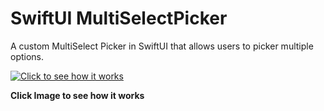 # SwiftUI MultiSelectPicker

A custom MultiSelect Picker in SwiftUI that allows users to picker multiple options. 

[![Click to see how it works](https://github.com/user-attachments/assets/9608c9f2-f0fa-40c3-9a8c-512efccbc5e9)](https://youtube.com/shorts/QZwxrJwSoU8)

**Click Image to see how it works**
